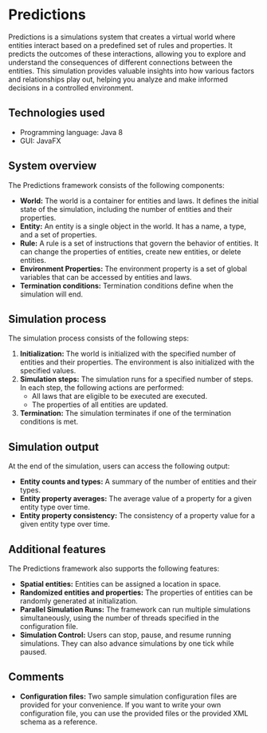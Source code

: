 # Predictions

Predictions is a simulations system that creates a virtual world where entities interact based on a predefined set of
rules and properties. It predicts the outcomes of these interactions, allowing you to explore and understand the
consequences of different connections between the entities. This simulation provides valuable insights into how various
factors and relationships play out, helping you analyze and make informed decisions in a controlled environment.

## Technologies used

* Programming language: Java 8
* GUI: JavaFX

## System overview

The Predictions framework consists of the following components:

* **World:** The world is a container for entities and laws. It defines the initial state of the simulation, including
  the number of entities and their properties.
* **Entity:** An entity is a single object in the world. It has a name, a type, and a set of properties.
* **Rule:** A rule is a set of instructions that govern the behavior of entities. It can change the properties of
  entities, create new entities, or delete entities.
* **Environment Properties:** The environment property is a set of global variables that can be accessed by entities and
  laws.
* **Termination conditions:** Termination conditions define when the simulation will end.

## Simulation process

The simulation process consists of the following steps:

1. **Initialization:** The world is initialized with the specified number of entities and their properties. The
   environment is also initialized with the specified values.
2. **Simulation steps:** The simulation runs for a specified number of steps. In each step, the following actions are
   performed:
    * All laws that are eligible to be executed are executed.
    * The properties of all entities are updated.
3. **Termination:** The simulation terminates if one of the termination conditions is met.

## Simulation output

At the end of the simulation, users can access the following output:

* **Entity counts and types:** A summary of the number of entities and their types.
* **Entity property averages:** The average value of a property for a given entity type over time.
* **Entity property consistency:** The consistency of a property value for a given entity type over time.

## Additional features

The Predictions framework also supports the following features:

* **Spatial entities:** Entities can be assigned a location in space.
* **Randomized entities and properties:** The properties of entities can be randomly generated at initialization.
* **Parallel Simulation Runs:** The framework can run multiple simulations simultaneously, using the number of threads
  specified in the configuration file.
* **Simulation Control:**  Users can stop, pause, and resume running simulations. They can also advance simulations by
  one tick while paused.

## Comments

* **Configuration files:** Two sample simulation configuration files are provided for your convenience. If you want to
  write your own configuration file, you can use the provided files or the provided XML schema as a reference.